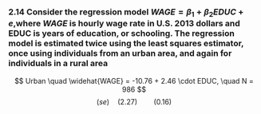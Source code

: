 ### 2.14 Consider the regression model $WAGE =β_1 +β_2EDUC +e$,where $WAGE$ is hourly wage rate in U.S.  2013 dollars and EDUC is years of education, or schooling. The regression model is estimated twice using the least squares estimator, once using individuals from an urban area, and again for individuals in a rural area

$$ Urban \quad \widehat{WAGE} = -10.76 + 2.46 \cdot EDUC, \quad N = 986 $$
$$(se) \quad (2.27) \quad\quad (0.16)$$

